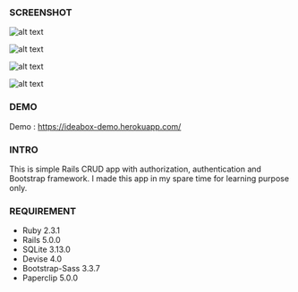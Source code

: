 
### SCREENSHOT

![alt text](http://i64.tinypic.com/hx3itd.png "Homepage")

![alt text](http://i66.tinypic.com/ofcapv.png "Single Idea")

![alt text](http://i65.tinypic.com/212xz60.png "Sign Up")

![alt text](http://i64.tinypic.com/2hp0hoo.png "New Idea")

### DEMO

Demo : https://ideabox-demo.herokuapp.com/

### INTRO

This is simple Rails CRUD app with authorization, authentication and Bootstrap framework. I made this app in my spare time for learning purpose only.

### REQUIREMENT

- Ruby 2.3.1 
- Rails 5.0.0
- SQLite 3.13.0
- Devise 4.0
- Bootstrap-Sass 3.3.7
- Paperclip 5.0.0



